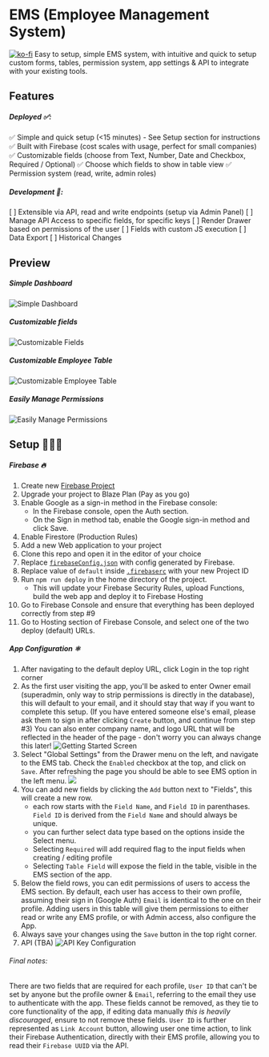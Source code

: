 # EMS (Employee Management System)

[![ko-fi](https://ko-fi.com/img/githubbutton_sm.svg)](https://ko-fi.com/R5R56SOT1)
Easy to setup, simple EMS system, with intuitive and quick to setup custom forms, tables, permission system, app settings & API to integrate with your existing tools.

## Features

##### Deployed ✅:

✅ Simple and quick setup (<15 minutes) - See Setup section for instructions
✅ Built with Firebase (cost scales with usage, perfect for small companies)
✅ Customizable fields (choose from Text, Number, Date and Checkbox, Required / Optional)
✅ Choose which fields to show in table view
✅ Permission system (read, write, admin roles)

##### Development 🚧:

[ ] Extensible via API, read and write endpoints (setup via Admin Panel)
[ ] Manage API Access to specific fields, for specific keys
[ ] Render Drawer based on permissions of the user
[ ] Fields with custom JS execution
[ ] Data Export
[ ] Historical Changes

## Preview

##### Simple Dashboard

![Simple Dashboard](https://i.imgur.com/D6EoRRJ.png)

##### Customizable fields

![Customizable Fields](https://i.imgur.com/b4jL7iv.png)

##### Customizable Employee Table

![Customizable Employee Table](https://i.imgur.com/yXfSbZx.png)

##### Easily Manage Permissions

![Easily Manage Permissions](https://i.imgur.com/KTBSW1K.png)

## Setup 👩🏽‍💻

##### Firebase 🔥

1. Create new [Firebase Project](https://firebase.google.com/)
2. Upgrade your project to Blaze Plan (Pay as you go)
3. Enable Google as a sign-in method in the Firebase console:
   - In the Firebase console, open the Auth section.
   - On the Sign in method tab, enable the Google sign-in method and click Save.
4. Enable Firestore (Production Rules)
5. Add a new Web application to your project
6. Clone this repo and open it in the editor of your choice
7. Replace [`firebaseConfig.json`](https://github.com/mdichtler/EMS/blob/2b455ea09692d1318874207e48ab27d6e2bc6e0e/web/src/firebaseConfig.json#L2-L7) with config generated by Firebase.
8. Replace value of `default` inside [`.firebaserc`](https://github.com/mdichtler/EMS/blob/2b455ea09692d1318874207e48ab27d6e2bc6e0e/.firebaserc#L5) with your new Project ID
9. Run `npm run deploy` in the home directory of the project.
   - This will update your Firebase Security Rules, upload Functions, build the web app and deploy it to Firebase Hosting
10. Go to Firebase Console and ensure that everything has been deployed correctly from step #9
11. Go to Hosting section of Firebase Console, and select one of the two deploy (default) URLs.

##### App Configuration ⚛️

1. After navigating to the default deploy URL, click Login in the top right corner
2. As the first user visiting the app, you'll be asked to enter Owner email (superadmin, only way to strip permissions is directly in the database), this will default to your email, and it should stay that way if you want to complete this setup.
   (If you have entered someone else's email, please ask them to sign in after clicking `Create` button, and continue from step #3)
   You can also enter company name, and logo URL that will be reflected in the header of the page - don't worry you can always change this later!
   ![Getting Started Screen](https://i.imgur.com/9kwRDTo.png)
3. Select "Global Settings" from the Drawer menu on the left, and navigate to the EMS tab. Check the `Enabled` checkbox at the top, and click on `Save`. After refreshing the page you should be able to see EMS option in the left menu.
   ![](https://i.imgur.com/vI25mdk.png)
4. You can add new fields by clicking the `Add` button next to "Fields", this will create a new row.
   - each row starts with the `Field Name`, and `Field ID` in parenthases. `Field ID` is derived from the `Field Name` and should always be unique.
   - you can further select data type based on the options inside the Select menu.
   - Selecting `Required` will add required flag to the input fields when creating / editing profile
   - Selecting `Table Field` will expose the field in the table, visible in the EMS section of the app.
5. Below the field rows, you can edit permissions of users to access the EMS section. By default, each user has access to their own profile, assuming their sign in (Google Auth) `Email` is identical to the one on their profile. Adding users in this table will give them permissions to either read or write any EMS profile, or with Admin access, also configure the App.
6. Always save your changes using the `Save` button in the top right corner.
7. API (TBA)
   ![API Key Configuration](https://i.imgur.com/ZWmluWA.png)

###### Final notes:

There are two fields that are required for each profile, `User ID` that can't be set by anyone but the profile owner & `Email`, referring to the email they use to authenticate with the app. These fields cannot be removed, as they tie to core functionality of the app, if editing data manually _this is heavily discouraged_, ensure to not remove these fields.
`User ID` is further represented as `Link Account` button, allowing user one time action, to link their Firebase Authentication, directly with their EMS profile, allowing you to read their `Firebase UUID` via the API.

